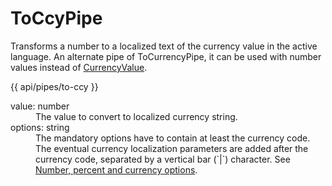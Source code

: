 <!-- ======================================================================
--- Search engine
title:          ToCcyPipe
keywords:       currency, pipe, formatting
description:    ToCcyPipe for currency formatting.
--- Menu system
order:          50
text:           ToCcyPipe
hidden:         false
umbel:          false
--- Page properties
id:             
document:       
layout:         layout-2-left
$-left:         #side-menu
searchable:     true
--- Side menu
side-menu-root:     /api
side-menu-header:   API
side-menu-top:      
side-menu-depth:    2
======================================================================= -->

# ToCcyPipe

Transforms a number to a localized text of the currency value in the active language.
An alternate pipe of ToCurrencyPipe, it can be used with number values instead of
[CurrencyValue](/api/directives/currency-value).

{{ api/pipes/to-ccy }}

<dl>
  <dt>
    value<span class="js-type">: number</span>
  </dt>
  <dd>
    The value to convert to localized currency string.
  </dd>
  <dt>
    options<span class="js-type">: string</span>
  </dt>
  <dd>
    The mandatory options have to contain at least the currency code. The eventual
    currency localization parameters are added after the currency code, separated
    by a vertical bar (`|`) character. See 
    <a href="/documentation/localization/options">Number, percent and currency options</a>.
  </dd>
</dl>
